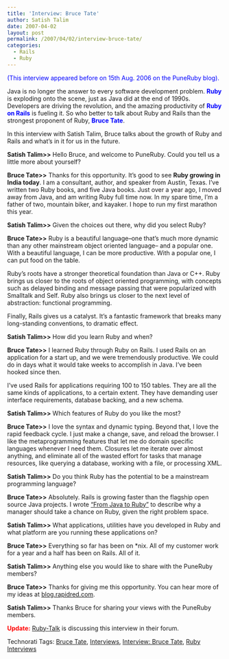 ```yaml
---
title: 'Interview: Bruce Tate'
author: Satish Talim
date: 2007-04-02
layout: post
permalink: /2007/04/02/interview-bruce-tate/
categories:
  - Rails
  - Ruby
---
```

<div>
  <!--adsense-->
</div>

<div>
  <p>
    <span style="color:blue;">(This interview appeared before on 15th Aug. 2006 on the PuneRuby blog).</span>
  </p>
  
  <p>
    Java is no longer the answer to every software development problem. <b><span style="color:blue;">Ruby</span></b> is exploding onto the scene, just as Java did at the end of 1990s. Developers are driving the revolution, and the amazing productivity of <b><span style="color:blue;">Ruby on Rails</span></b> is fueling it. So who better to talk about Ruby and Rails than the strongest proponent of Ruby, <b><span style="color:blue;">Bruce Tate</span></b>.
  </p>
  
  <p>
    In this interview with Satish Talim, Bruce talks about the growth of Ruby and Rails and what&#8217;s in it for us in the future.
  </p>
  
  <p>
    <b>Satish Talim>></b> Hello Bruce, and welcome to PuneRuby. Could you tell us a little more about yourself?
  </p>
  
  <p>
    <b>Bruce Tate>></b> Thanks for this opportunity. It&#8217;s good to see <b>Ruby growing in India today</b>. I am a consultant, author, and speaker from Austin, Texas. I&#8217;ve written two Ruby books, and five Java books. Just over a year ago, I moved away from Java, and am writing Ruby full time now. In my spare time, I&#8217;m a father of two, mountain biker, and kayaker. I hope to run my first marathon this year.
  </p>
  
  <p>
    <b>Satish Talim>></b> Given the choices out there, why did you select Ruby?
  </p>
  
  <p>
    <b>Bruce Tate>></b> Ruby is a beautiful language&#8211;one that&#8217;s much more dynamic than any other mainstream object oriented language&#8211; and a popular one. With a beautiful language, I can be more productive. With a popular one, I can put food on the table.
  </p>
  
  <p>
    Ruby&#8217;s roots have a stronger theoretical foundation than Java or C++. Ruby brings us closer to the roots of object oriented programming, with concepts such as delayed binding and message passing that were popularized with Smalltalk and Self. Ruby also brings us closer to the next level of abstraction: functional programming.
  </p>
  
  <p>
    Finally, Rails gives us a catalyst. It&#8217;s a fantastic framework that breaks many long-standing conventions, to dramatic effect.
  </p>
  
  <p>
    <b>Satish Talim>></b> How did you learn Ruby and when?
  </p>
  
  <p>
    <b>Bruce Tate>></b> I learned Ruby through Ruby on Rails. I used Rails on an application for a start up, and we were tremendously productive. We could do in days what it would take weeks to accomplish in Java. I&#8217;ve been hooked since then.
  </p>
  
  <p>
    I&#8217;ve used Rails for applications requiring 100 to 150 tables. They are all the same kinds of applications, to a certain extent. They have demanding user interface requirements, database backing, and a new schema.
  </p>
  
  <p>
    <b>Satish Talim>></b> Which features of Ruby do you like the most?
  </p>
  
  <p>
    <b>Bruce Tate>></b> I love the syntax and dynamic typing. Beyond that, I love the rapid feedback cycle. I just make a change, save, and reload the browser. I like the metaprogramming features that let me do domain specific languages whenever I need them. Closures let me iterate over almost anything, and eliminate all of the wasted effort for tasks that manage resources, like querying a database, working with a file, or processing XML.
  </p>
  
  <p>
    <b>Satish Talim>></b> Do you think Ruby has the potential to be a mainstream programming language?
  </p>
  
  <p>
    <b>Bruce Tate>></b> Absolutely. Rails is growing faster than the flagship open source Java projects. I wrote <a href="http://www.pragmaticprogrammer.com/title/fr_j2r/">&#8220;From Java to Ruby&#8221;</a> to describe why a manager should take a chance on Ruby, given the right problem space.
  </p>
  
  <p>
    <b>Satish Talim>></b> What applications, utilities have you developed in Ruby and what platform are you running these applications on?
  </p>
  
  <p>
    <b>Bruce Tate>></b> Everything so far has been on *nix. All of my customer work for a year and a half has been on Rails. All of it.
  </p>
  
  <p>
    <b>Satish Talim>></b> Anything else you would like to share with the PuneRuby members?
  </p>
  
  <p>
    <b>Bruce Tate>></b> Thanks for giving me this opportunity. You can hear more of my ideas at <a href="http://blog.rapidred.com/">blog.rapidred.com</a>.
  </p>
  
  <p>
    <b>Satish Talim>></b> Thanks Bruce for sharing your views with the PuneRuby members.
  </p>
  
  <p>
    <b><span style="color:red;">Update:</span></b> <a href="http://aspn.activestate.com/ASPN/Mail/Message/ruby-talk/3236635">Ruby-Talk</a> is discussing this interview in their forum.
  </p>
</div>

<div>
  <a href="http://technorati.com/tag/Instant+Rails" rel="tag"></a><a href="http://technorati.com/tag/Quick+Ruby" rel="tag"></a><a href="http://technorati.com/tag/Instant+Rails" rel="tag"></a><a href="http://technorati.com/tag/Pune+Ruby" rel="tag"></a><a href="http://technorati.com/tag/Quick+Ruby+Guide" rel="tag"></a><a href="http://technorati.com/tag/Programming+Languages" rel="tag"></a><a href="http://technorati.com/tag/Blogs" rel="tag"></a><a href="http://technorati.com/tag/Ruby" rel="tag"></a><a href="http://technorati.com/tag/PuneRuby" rel="tag"></a><a href="http://technorati.com/tag/QuickRuby" rel="tag"></a><a href="http://technorati.com/tag/PuneBloggers" rel="tag"></a><a href="http://technorati.com/tag/PuneBlogs" rel="tag"></a><a href="http://technorati.com/tag/Blogosphere" rel="tag"></a><a href="http://technorati.com/tag/Digg" rel="tag"></a><a href="http://technorati.com/tag/Media" rel="tag"></a><a href="http://technorati.com/tag/Tip" rel="tag"></a><a href="http://technorati.com/tag/RSS" rel="tag"></a><a href="http://technorati.com/tag/Marketing" rel="tag"></a><a href="http://technorati.com/tag/News" rel="tag"></a><a href="http://technorati.com/tag/IndianGuru" rel="tag"></a><a href="http://technorati.com/tag/Blogging" rel="tag"></a><a href="http://technorati.com/tag/Internet" rel="tag"></a><a href="http://technorati.com/tag/Blog" rel="tag"></a><a href="http://technorati.com/tag/Technical+Support" rel="tag"></a><a href="http://technorati.com/tag/Free+Software" rel="tag"></a><a href="http://technorati.com/tag/Help" rel="tag"></a><a href="http://technorati.com/tag/Pune" rel="tag"></a><a href="http://technorati.com/tag/SatishTalim" rel="tag"></a><a href="http://technorati.com/tag/Satish+Talim" rel="tag"></a><a href="http://technorati.com/tag/Weblog" rel="tag"></a><a href="http://technorati.com/tag/Weblogs" rel="tag"></a><a href="http://technorati.com/tag/Training" rel="tag"></a><a href="http://technorati.com/tag/Free+Training" rel="tag"></a><a href="http://technorati.com/tag/Tutorial" rel="tag"></a><a href="http://technorati.com/tag/Education" rel="tag"></a><a href="http://technorati.com/tag/Teacher" rel="tag"></a><a href="http://technorati.com/tag/Learning+Ruby" rel="tag"></a>
</div>

Technorati Tags: <a href="http://technorati.com/tag/Bruce+Tate" rel="tag">Bruce Tate</a>, <a href="http://technorati.com/tag/Interviews" rel="tag"> Interviews</a>, <a href="http://technorati.com/tag/Interview%3A+Bruce+Tate" rel="tag"> Interview: Bruce Tate</a>, <a href="http://technorati.com/tag/Ruby+Interviews" rel="tag"> Ruby Interviews</a>

